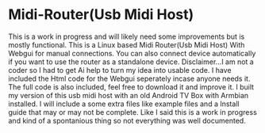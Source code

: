 # Midi-Router(Usb Midi Host) 
This is a work in progress and will likely need some improvements but is mostly functional.
This is a Linux based Midi Router(Usb Midi Host) With Webgui for manual connections.
You can also connect device automatically if you want to use the router as a standalone device.
Disclaimer...I am not a coder so I had to get Ai help to turn my idea into usable code. 
I have included the Html code for the Webgui seperately incase anyone needs it.
The full code is also included, feel free to download it and improve it.
I built my version of this usb midi host with an old Android TV Box with Armbian installed.
I will include a some extra files like example files and a Install guide that may or may not be complete.
Like I said this is a work in progress and kind of a spontanious thing so not everything was well documented.
